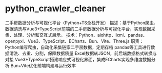# python_crawler_cleaner
二手房数据分析与可视化平台（Python+TS全栈开发）
描述：基于Python爬虫、数据清洗与Vue3+TypeScript前端的二手房数据分析与可视化平台，实现数据采集、处理、分析和交互式展示。
技术：Python、aiohttp、lxml、pandas、openpyxl、Vue3、TypeScript、ECharts、Bun、Vite、Three.js
职责：
Python编写爬虫，自动化采集链家二手房数据，定期存档
pandas等工具进行数据清洗、去重、分割，保障数据质量
Excel数据转JSON，前后端数据格式转换与对接
Vue3+TypeScript搭建响应式可视化界面，集成ECharts实现多维度数据分析
Bun+Vite优化前端构建与运行效率